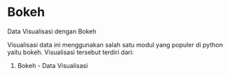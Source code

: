 # Bokeh
Data Visualisasi dengan Bokeh

Visualisasi data ini menggunakan salah satu modul yang populer di python yaitu bokeh. Visualisasi tersebut terdiri dari:

1. Bokeh - Data Visualisasi
